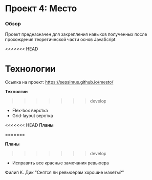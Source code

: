 # Проект 4: Место

### Обзор

Проект предназначен для закрепления навыков полученных после прохождения теоретической части основ JavaScript

<<<<<<< HEAD

**Технологии**
=======
Ссылка на проект: https://sepsimus.github.io/mesto/

**Технолгии**
>>>>>>> develop

* Flex-box верстка
* Grid-layout верстка

<<<<<<< HEAD
**Планы**

=======

**Планы**

>>>>>>> develop
* Исправить все красные замечания ревьюера

Филип К. Дик "Снятся ли ревьюерам хорошие макеты?"
